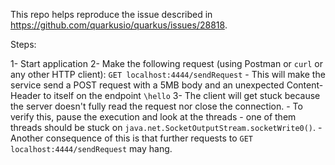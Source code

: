 This repo helps reproduce the issue described in https://github.com/quarkusio/quarkus/issues/28818.

Steps:

1- Start application
2- Make the following request (using Postman or `curl` or any other HTTP client): `GET localhost:4444/sendRequest`
    - This will make the service send a POST request with a 5MB body and an unexpected Content-Header to itself on the endpoint `\hello`
3- The client will get stuck because the server doesn't fully read the request nor close the connection.
    - To verify this, pause the execution and look at the threads - one of them threads should be stuck on `java.net.SocketOutputStream.socketWrite0()`.
    - Another consequence of this is that further requests to `GET localhost:4444/sendRequest` may hang.